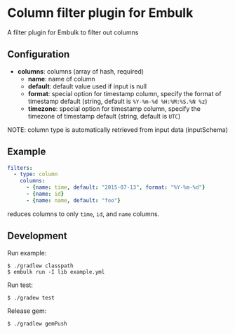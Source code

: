 # Column filter plugin for Embulk

A filter plugin for Embulk to filter out columns

## Configuration

- **columns**: columns (array of hash, required)
  - **name**: name of column
  - **default**: default value used if input is null
  - **format**: special option for timestamp column, specify the format of timestamp default (string, default is `%Y-%m-%d %H:%M:%S.%N %z`)
  - **timezone**: special option for timestamp column, specify the timezone of timestamp default (string, default is `UTC`)

NOTE: column type is automatically retrieved from input data (inputSchema)

## Example

```yaml
filters:
  - type: column
    columns:
      - {name: time, default: "2015-07-13", format: "%Y-%m-%d"}
      - {name: id}
      - {name: name, default: "foo"}
```

reduces columns to only `time`, `id`, and `name` columns.

## Development

Run example:

```
$ ./gradlew classpath
$ embulk run -I lib example.yml
```

Run test:

```
$ ./gradew test
```

Release gem:

```
$ ./gradlew gemPush
```
